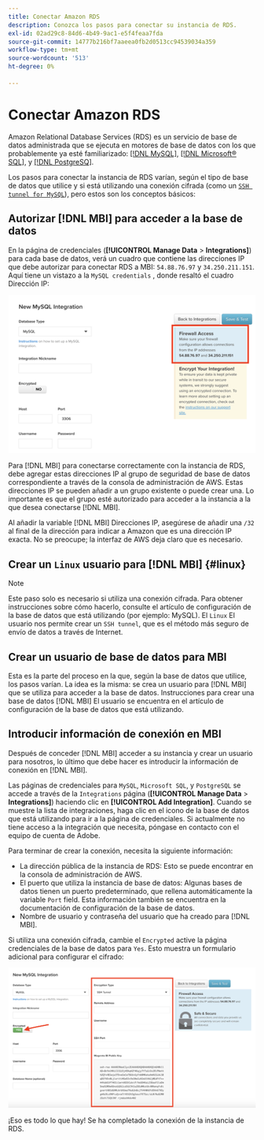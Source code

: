 ```yaml
---
title: Conectar Amazon RDS
description: Conozca los pasos para conectar su instancia de RDS.
exl-id: 02ad29c8-84d6-4b49-9ac1-e5f4feaa7fda
source-git-commit: 14777b216bf7aaeea0fb2d0513cc94539034a359
workflow-type: tm+mt
source-wordcount: '513'
ht-degree: 0%

---
```


# Conectar Amazon RDS

Amazon Relational Database Services (RDS) es un servicio de base de datos administrada que se ejecuta en motores de base de datos con los que probablemente ya esté familiarizado: [[!DNL MySQL]](../integrations/mysql-via-a-direct-connection.md), [[!DNL Microsoft® SQL]](../integrations/microsoft-sql-server.md), y [[!DNL PostgreSQ]](../integrations/postgresql.md).

Los pasos para conectar la instancia de RDS varían, según el tipo de base de datos que utilice y si está utilizando una conexión cifrada (como un [`SSH tunnel for MySQL`](../integrations/mysql-via-ssh-tunnel.md)), pero estos son los conceptos básicos:

## Autorizar [!DNL MBI] para acceder a la base de datos

En la página de credenciales (**[!UICONTROL Manage Data** > **Integrations]**) para cada base de datos, verá un cuadro que contiene las direcciones IP que debe autorizar para conectar RDS a MBI: `54.88.76.97` y `34.250.211.151`. Aquí tiene un vistazo a la `MySQL credentials` , donde resaltó el cuadro Dirección IP:

![](../../../assets/RDS_IP.png)

Para [!DNL MBI] para conectarse correctamente con la instancia de RDS, debe agregar estas direcciones IP al grupo de seguridad de base de datos correspondiente a través de la consola de administración de AWS. Estas direcciones IP se pueden añadir a un grupo existente o puede crear una. Lo importante es que el grupo esté autorizado para acceder a la instancia a la que desea conectarse [!DNL MBI].

Al añadir la variable [!DNL MBI] Direcciones IP, asegúrese de añadir una `/32` al final de la dirección para indicar a Amazon que es una dirección IP exacta. No se preocupe; la interfaz de AWS deja claro que es necesario.

## Crear un `Linux` usuario para [!DNL MBI] {#linux}

>[!NOTE]
>
>Este paso solo es necesario si utiliza una conexión cifrada. Para obtener instrucciones sobre cómo hacerlo, consulte el artículo de configuración de la base de datos que está utilizando (por ejemplo: MySQL). El `Linux` El usuario nos permite crear un `SSH tunnel`, que es el método más seguro de envío de datos a través de Internet.

## Crear un usuario de base de datos para MBI

Esta es la parte del proceso en la que, según la base de datos que utilice, los pasos varían. La idea es la misma: se crea un usuario para [!DNL MBI] que se utiliza para acceder a la base de datos. Instrucciones para crear una base de datos [!DNL MBI] El usuario se encuentra en el artículo de configuración de la base de datos que está utilizando.

## Introducir información de conexión en MBI

Después de conceder [!DNL MBI] acceder a su instancia y crear un usuario para nosotros, lo último que debe hacer es introducir la información de conexión en [!DNL MBI].

Las páginas de credenciales para `MySQL`, `Microsoft SQL`, y `PostgreSQL` se accede a través de la `Integrations` página (**[!UICONTROL Manage Data** > **Integrations]**) haciendo clic en **[!UICONTROL Add Integration]**. Cuando se muestre la lista de integraciones, haga clic en el icono de la base de datos que está utilizando para ir a la página de credenciales. Si actualmente no tiene acceso a la integración que necesita, póngase en contacto con el equipo de cuenta de Adobe.

Para terminar de crear la conexión, necesita la siguiente información:

* La dirección pública de la instancia de RDS: Esto se puede encontrar en la consola de administración de AWS.
* El puerto que utiliza la instancia de base de datos: Algunas bases de datos tienen un puerto predeterminado, que rellena automáticamente la variable `Port` field. Esta información también se encuentra en la documentación de configuración de la base de datos.
* Nombre de usuario y contraseña del usuario que ha creado para [!DNL MBI].

Si utiliza una conexión cifrada, cambie el `Encrypted` active la página credenciales de la base de datos para `Yes`. Esto muestra un formulario adicional para configurar el cifrado:

![](../../../assets/sql-integration-encrypted-yes.png)

¡Eso es todo lo que hay! Se ha completado la conexión de la instancia de RDS.
